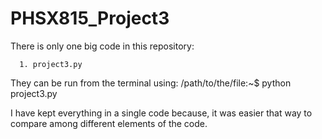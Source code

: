 # PHSX815_Project3

There is only one big code in this repository:

      1. project3.py

They can be run from the terminal using: /path/to/the/file:~$ python project3.py

I have kept everything in a single code because, it was easier that way to compare among different elements of the code.
